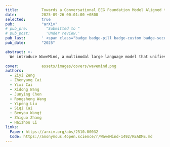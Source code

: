 ```yaml
---
title:          Towards a Conversational EEG Foundation Model Aligned to Textual and Visual Modalities
date:           2025-09-26 00:01:00 +0800
selected:       true
pub:            "arXiv"
# pub_pre:        "Submitted to "
# pub_post:       'Under review.'
pub_last:       ' <span class="badge badge-pill badge-custom badge-secondary">Conference</span>'
pub_date:       "2025"

abstract: >-
  We introduce WaveMind, a multimodal large language model that unifies EEG and paired modalities in a shared semantic space for generalized, conversational brain-signal interpretation.
  
cover:          assets/images/covers/wavemind.png
authors:
  - Ziyi Zeng
  - Zhenyang Cai
  - Yixi Cai
  - Xidong Wang
  - Junying Chen
  - Rongsheng Wang
  - Yipeng Liu
  - Siqi Cai
  - Benyou Wang†
  - Zhiguo Zhang
  - Haizhou Li
links:
  Paper: https://arxiv.org/abs/2510.00032
  Code: https://anonymous.4open.science/r/WaveMind-1492/README.md
---
```

